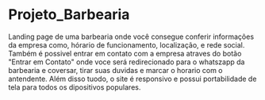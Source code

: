 # Projeto_Barbearia

Landing page de uma barbearia onde você consegue conferir informações da empresa como, hórario de funcionamento, localização, e rede social. Também é possivel entrar em contato com a empresa atraves do botão "Entrar em Contato" onde voce será redirecionado para o whatszapp da barbearia e coversar, tirar suas duvidas e marcar o horario com o antendente. Além disso tuodo, o site é responsivo e possui portabilidade de tela para todos os dipositivos populares.

